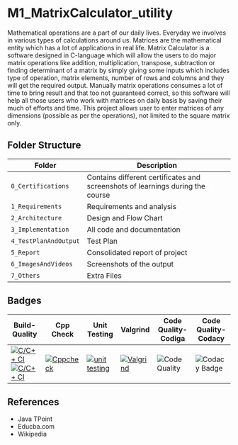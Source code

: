 # M1_MatrixCalculator_utility
Mathematical operations are a part of our daily lives. Everyday we involves in various types of calculations around us. Matrices are the mathematical entity which has a lot of applications in real life. Matrix Calculator is a software designed in C-language which will allow the users to do major matrix operations like addition, multiplication, transpose, subtraction or finding determinant of a matrix by simply giving some inputs which includes type of operation, matrix elements, number of rows and columns and they will get the required output. Manually matrix operations consumes a lot of time to bring result and that too not guaranteed correct, so this software will help all those users who work with matrices on daily basis by saving their much of efforts and time. This project allows user to enter matrices of any dimensions (possible as per the operations), not limited to the square matrix only.
## Folder Structure
| Folder | Description |
|--------|-------------|
| `0_Certifications` | Contains different certificates and screenshots of learnings during the course |
| `1_Requirements` | Requirements and analysis |
| `2_Architecture` | Design and Flow Chart |
| `3_Implementation` | All code and documentation |
| `4_TestPlanAndOutput` | Test Plan |
| `5_Report` | Consolidated report of project |
| `6_ImagesAndVideos` | Screenshots of the output |
| `7_Others` | Extra Files |
## Badges
| Build-Quality | Cpp Check | Unit Testing | Valgrind | Code Quality-Codiga| Code Quality-Codacy |
|------------|----------|------------|------------|-----------|---------|
|[![C/C++ CI](https://github.com/nimishpalod/M1_MatrixCalculator_utility/actions/workflows/linuxc-cpp.yml/badge.svg)](https://github.com/nimishpalod/M1_MatrixCalculator_utility/actions/workflows/linuxc-cpp.yml) [![C/C++ CI](https://github.com/nimishpalod/M1_MatrixCalculator_utility/actions/workflows/makeBuild-cpp.yml/badge.svg)](https://github.com/nimishpalod/M1_MatrixCalculator_utility/actions/workflows/makeBuild-cpp.yml) | [![Cppcheck](https://github.com/nimishpalod/M1_MatrixCalculator_utility/actions/workflows/static-cpp.yml/badge.svg)](https://github.com/nimishpalod/M1_MatrixCalculator_utility/actions/workflows/static-cpp.yml) | [![unit testing](https://github.com/nimishpalod/M1_MatrixCalculator_utility/actions/workflows/unitTest.yml/badge.svg)](https://github.com/nimishpalod/M1_MatrixCalculator_utility/actions/workflows/unitTest.yml) | [![Valgrind](https://github.com/nimishpalod/M1_MatrixCalculator_utility/actions/workflows/Valgrind.yml/badge.svg)](https://github.com/nimishpalod/M1_MatrixCalculator_utility/actions/workflows/Valgrind.yml) | ![Code Quality](https://api.codiga.io/project/31035/status/svg) |![Codacy Badge](https://app.codacy.com/project/badge/Grade/c2e6ca811aea4dbd831223b181989b84) |
 ## References
 * Java TPoint
 * Educba.com
 * Wikipedia 
 
